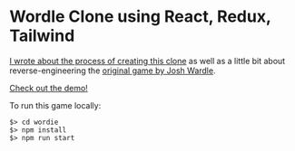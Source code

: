# Wordle Clone using React, Redux, Tailwind

[I wrote about the process of creating this clone]( https://howardlee93.medium.com/breaking-down-wordle-80d2a13f2390) as well as a little bit about reverse-engineering the [original game by Josh Wardle](https://www.nytimes.com/games/wordle/index.html).

[Check out the demo!](https://howardlee93.github.io/wordie/)

To run this game locally:

```git
$> cd wordie
$> npm install
$> npm run start
```
